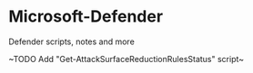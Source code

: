 # Microsoft-Defender
Defender scripts, notes and more

~TODO Add "Get-AttackSurfaceReductionRulesStatus" script~
